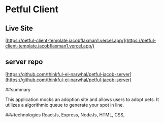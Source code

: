 # Petful Client

## Live Site

[https://petful-client-template.jacobflaxman1.vercel.app/](https://petful-client-template.jacobflaxman1.vercel.app/)

## server repo
[https://github.com/thinkful-ei-narwhal/petful-jacob-server](https://github.com/thinkful-ei-narwhal/petful-jacob-server)

##summary

This application mocks an adoption site and allows users to adopt pets. It utilizes a algorithmic queue to generate your spot in line.

###technologies
ReactJs, Express, NodeJs, HTML, CSS, 
